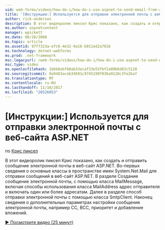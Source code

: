 ```yaml
---
uid: web-forms/videos/how-do-i/how-do-i-use-aspnet-to-send-email-from-a-web-site
title: '[Инструкции:] Используется для отправки электронной почты с веб-сайта ASP.NET | Документы Microsoft'
author: rick-anderson
description: В этот видеоролик пиксел Крис показано, как создать и отправить сообщение электронной почты в веб-сайт ASP.NET. Во-первых сведения о основными классами f имен System.Net.Mail...
ms.author: aspnetcontent
manager: wpickett
ms.date: 08/28/2008
ms.topic: article
ms.assetid: 97f7323a-efc6-4e32-9a16-b011ed2a781b
ms.technology: dotnet-webforms
ms.prod: .net-framework
msc.legacyurl: /web-forms/videos/how-do-i/how-do-i-use-aspnet-to-send-email-from-a-web-site
msc.type: video
ms.openlocfilehash: 1b6b6ebf60ab33ecaf33e55fbf2a09b6d83c5120
ms.sourcegitcommit: 9a9483aceb34591c97451997036a9120c3fe2baf
ms.translationtype: MT
ms.contentlocale: ru-RU
ms.lasthandoff: 11/10/2017
ms.locfileid: "26526053"
---
```

<a name="how-do-i-use-aspnet-to-send-email-from-a-web-site"></a>[Инструкции:] Используется для отправки электронной почты с веб-сайта ASP.NET
====================
по [Крис пиксел](https://twitter.com/chrispels)

В этот видеоролик пиксел Крис показано, как создать и отправить сообщение электронной почты в веб-сайт ASP.NET. Во-первых сведения о основные классы в пространстве имен System.Net.Mail для отправки сообщений в веб-сайт ASP.NET. В разделе Создание сообщение электронной почты, с помощью класса MailMessage, включая способы использования класса MailAddress адрес отправителя и включать один или более адресатам. Далее в разделе способ отправки электронной почты с помощью класса SmtpClient. Наконец сведения о дополнительных параметрах настройки сообщения электронной почты, например CC, BCC, приоритет и добавление вложений.

[&#9654; Посмотрите видео (25 минут)](https://channel9.msdn.com/Blogs/ASP-NET-Site-Videos/how-do-i-use-aspnet-to-send-email-from-a-web-site)
